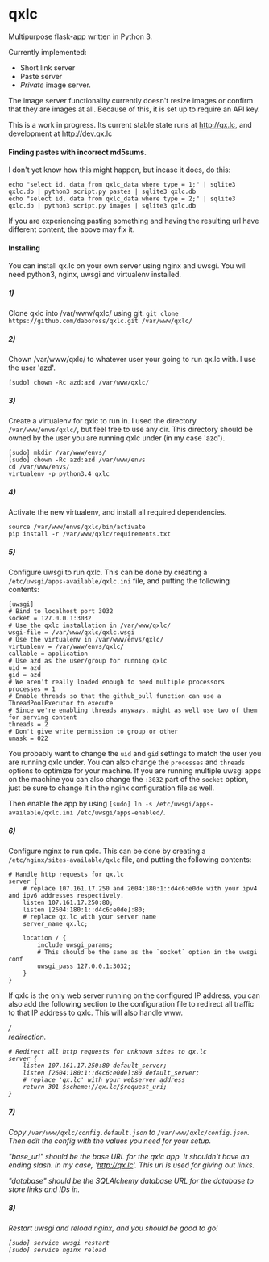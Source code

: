 qxlc
====

Multipurpose flask-app written in Python 3.

Currently implemented:
* Short link server
* Paste server
* *Private* image server.

The image server functionality currently doesn't resize images or confirm that they are images at all. Because of this,
it is set up to require an API key.

This is a work in progress. Its current stable state runs at http://qx.lc, and development at http://dev.qx.lc

#### Finding pastes with incorrect md5sums.

I don't yet know how this might happen, but incase it does, do this:

```
echo "select id, data from qxlc_data where type = 1;" | sqlite3 qxlc.db | python3 script.py pastes | sqlite3 qxlc.db
echo "select id, data from qxlc_data where type = 2;" | sqlite3 qxlc.db | python3 script.py images | sqlite3 qxlc.db
```

If you are experiencing pasting something and having the resulting url have different content, the above may fix it.

#### Installing
You can install qx.lc on your own server using nginx and uwsgi. You will need python3, nginx, uwsgi and virtualenv
installed.

##### 1)

Clone qxlc into /var/www/qxlc/ using git. `git clone https://github.com/daboross/qxlc.git /var/www/qxlc/`

##### 2)

Chown /var/www/qxlc/ to whatever user your going to run qx.lc with. I use the user 'azd'.
```
[sudo] chown -Rc azd:azd /var/www/qxlc/
```

##### 3)

Create a virtualenv for qxlc to run in. I used the directory `/var/www/envs/qxlc/`, but feel free to use any dir. This
directory should be owned by the user you are running qxlc under (in my case 'azd').
```
[sudo] mkdir /var/www/envs/
[sudo] chown -Rc azd:azd /var/www/envs
cd /var/www/envs/
virtualenv -p python3.4 qxlc
```

##### 4)

Activate the new virtualenv, and install all required dependencies.
```
source /var/www/envs/qxlc/bin/activate
pip install -r /var/www/qxlc/requirements.txt
```

##### 5)

Configure uwsgi to run qxlc. This can be done by creating a `/etc/uwsgi/apps-available/qxlc.ini` file, and putting the
following contents:
```
[uwsgi]
# Bind to localhost port 3032
socket = 127.0.0.1:3032
# Use the qxlc installation in /var/www/qxlc/
wsgi-file = /var/www/qxlc/qxlc.wsgi
# Use the virtualenv in /var/www/envs/qxlc/
virtualenv = /var/www/envs/qxlc/
callable = application
# Use azd as the user/group for running qxlc
uid = azd
gid = azd
# We aren't really loaded enough to need multiple processors
processes = 1
# Enable threads so that the github_pull function can use a ThreadPoolExecutor to execute
# Since we're enabling threads anyways, might as well use two of them for serving content
threads = 2
# Don't give write permission to group or other
umask = 022
```
You probably want to change the `uid` and `gid` settings to match the user you are running qxlc under. You can also
change the `processes` and `threads` options to optimize for your machine. If you are running multiple uwsgi apps on the
machine you can also change the `:3032` part of the `socket` option, just be sure to change it in the nginx
configuration file as well.

Then enable the app by using `[sudo] ln -s /etc/uwsgi/apps-available/qxlc.ini /etc/uwsgi/apps-enabled/`.

##### 6)

Configure nginx to run qxlc. This can be done by creating a `/etc/nginx/sites-available/qxlc` file, and putting the
following contents:
```
# Handle http requests for qx.lc
server {
    # replace 107.161.17.250 and 2604:180:1::d4c6:e0de with your ipv4 and ipv6 addresses respectively.
    listen 107.161.17.250:80;
    listen [2604:180:1::d4c6:e0de]:80;
    # replace qx.lc with your server name
    server_name qx.lc;

    location / {
        include uwsgi_params;
        # This should be the same as the `socket` option in the uwsgi conf
        uwsgi_pass 127.0.0.1:3032;
    }
}
```

If qxlc is the only web server running on the configured IP address, you can also add the following section to the
configuration file to redirect all traffic to that IP address to qxlc. This will also handle www.<address>/<address>
redirection.
```
# Redirect all http requests for unknown sites to qx.lc
server {
    listen 107.161.17.250:80 default_server;
    listen [2604:180:1::d4c6:e0de]:80 default_server;
    # replace 'qx.lc' with your webserver address
    return 301 $scheme://qx.lc/$request_uri;
}
```

##### 7)

Copy `/var/www/qxlc/config.default.json` to `/var/www/qxlc/config.json`. Then edit the config with the values you need for your setup.

"base_url" should be the base URL for the qxlc app. It shouldn't have an ending slash. In my case, 'http://qx.lc'. This
url is used for giving out links.

"database" should be the SQLAlchemy database URL for the database to store links and IDs in.

##### 8)

Restart uwsgi and reload nginx, and you should be good to go!

```
[sudo] service uwsgi restart
[sudo] service nginx reload
```
